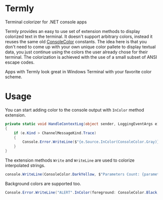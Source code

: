 # Termly
Terminal colorizer for .NET console apps

Termly provides an easy to use set of extension methods to display colorized text in the terminal. It doesn't support arbitrary colors, instead it reuses the same old [ConsoleColor](https://docs.microsoft.com/en-us/dotnet/api/system.consolecolor) constants. The idea here is that you don't need to come up with your own unique color pallete to display textual data, you just continue using the colors the user already chose for their terminal. The colorization is achieved with the use of a small subset of ANSI escape codes.

Apps with Termly look great in Windows Terminal with your favorite color scheme.

# Usage

You can start adding color to the console output with `InColor` method extension.

```csharp
private static void HandleContextLog(object sender, LoggingEventArgs e)
{
    if (e.Kind > ChannelMessageKind.Trace)
    {
        Console.Error.WriteLine($"{e.Source.InColor(ConsoleColor.Gray)}: {e.RawMessage.InColor(ConsoleColor.DarkBlue)}");
    }
}
```

The extension methods `Write` and `WriteLine` are used to colorize interpolated strings.

```csharp
console.WriteLine(ConsoleColor.DarkYellow, $"Parameters Count: {parameters.Statistics.ParametersCount}");
```

Background colors are supported too.

```csharp
Console.Error.WriteLine("ALERT".InColor(foreground: ConsoleColor.Black, background: ConsoleColor.Red));
```
